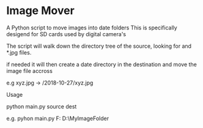 # Image Mover

A Python script to move images into date folders
This is specifically desigend for SD cards
used by digital camera's

The script will walk down the directory tree
of the source, looking for and *.jpg files.

if needed it will then create a date directory in the
destination and move the image file accross

e.g xyz.jpg ->  /2018-10-27/xyz.jpg

Usage

python main.py source dest

e.g. pyhon main.py F: D:\MyImageFolder
